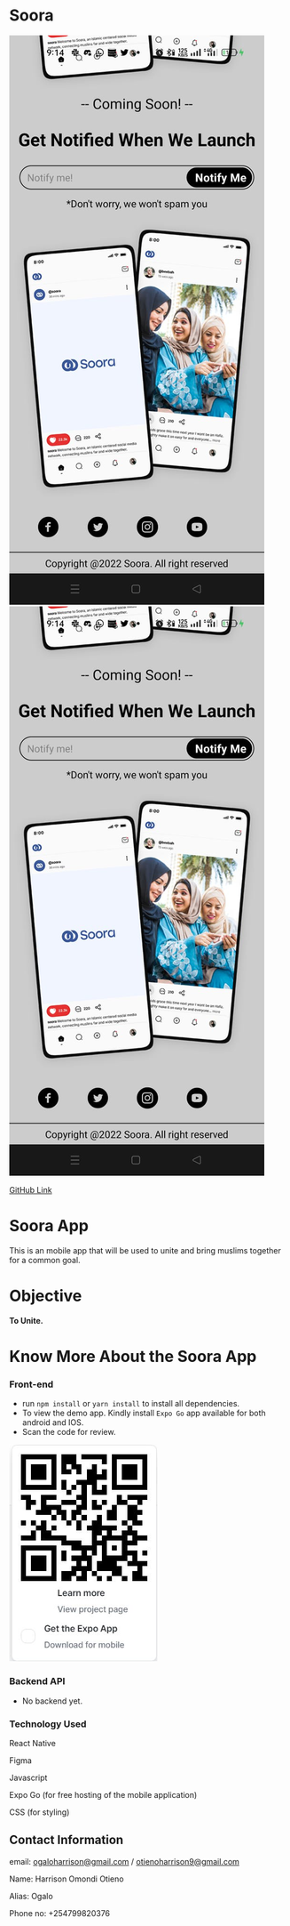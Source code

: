 


# Soora


![Home Page](./App/assets/images/image2.png)
![Home Page](./App/assets/images/image2.png)

[GitHub Link](https://github.com/Ogalo/Soora-App)

# Soora App


This is an mobile app that will be used to unite and bring muslims together for a common goal.

# Objective

**To Unite.**

# Know More About the Soora App

### Front-end

- run `npm install` or `yarn install` to install all dependencies.
- To view the demo app. Kindly install `Expo Go` app
available for both android and IOS.
- Scan the code for review.

![Home Page](./App/assets/images/Barcode.png)

### Backend API

- No backend yet.

### Technology Used

React Native

Figma

Javascript

Expo Go (for free hosting of the mobile application)

CSS (for styling)

## Contact Information

email: ogaloharrison@gmail.com / otienoharrison9@gmail.com

Name: Harrison Omondi Otieno

Alias: Ogalo

Phone no: +254799820376
